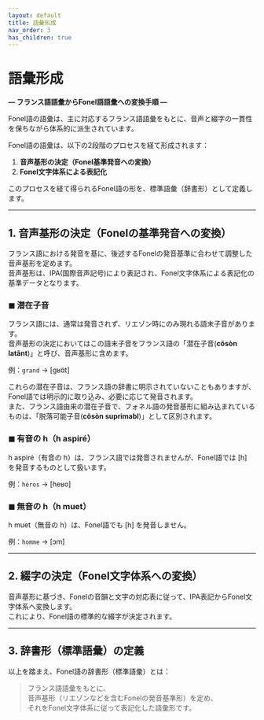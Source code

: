 ```yaml
---
layout: default
title: 語彙形成
nav_order: 3
has_children: true
---
```

# 語彙形成  
**— フランス語語彙からFonel語語彙への変換手順 —**

Fonel語の語彙は、主に対応するフランス語語彙をもとに、音声と綴字の一貫性を保ちながら体系的に派生されています。

Fonel語の語彙は、以下の2段階のプロセスを経て形成されます：

1. **音声基形の決定（Fonel基準発音への変換）**  
2. **Fonel文字体系による表記化**  

このプロセスを経て得られるFonel語の形を、標準語彙（辞書形）として定義します。

---

## 1. 音声基形の決定（Fonelの基準発音への変換）

フランス語における発音を基に、後述するFonelの発音基準に合わせて調整した音声基形を定めます。  
音声基形は、IPA(国際音声記号)により表記され、Fonel文字体系による表記化の基準データとなります。

### ◼ 潜在子音

フランス語には、通常は発音されず、リエゾン時にのみ現れる語末子音があります。  
音声基形の決定においてはこの語末子音をフランス語の「潜在子音(**cõsòn latãnt**)」と呼び、音声基形に含めます。  

例：`grand` → [ɡʁɑ̃t]

これらの潜在子音は、フランス語の辞書に明示されていないこともありますが、Fonel語では明示的に取り込み、必要に応じて発音されます。  
また、フランス語由来の潜在子音で、フォネル語の発音基形に組み込まれているものは、「脱落可能子音(**cõsòn suprimabl**)」として区別されます。


<!--

## 🔹「潜在子音」に対応するFonel語訳

| Français                | Sens                               | Fonel                |
|-------------------------|------------------------------------|----------------------|
| Consonnes potentielles  | 子音（発音される可能性あり）       | **cõsòn potãsiël**   |
| Consonnes sous-jacentes | 音韻的に存在するが発音されない子音 | **cõsòn su-jasãnt**  |
| Consonnes latentes      | 発音されないが条件により現れる子音 | **cõsòn latãnt**     |

「潜在子音」には：

✅ 厳密に使うなら：Consonnes sous-jacentes

💬 説明的に優しく言うなら：Consonnes potentielles でもOK

🔄 発音に焦点を当てるなら：Consonnes latentes


---

## 🔹「脱落許容子音」に対応するFonel語訳

| Français                          | Sens                     | Fonel                          |
|-----------------------------------|--------------------------|--------------------------------|
| Consonnes pouvant être supprimées | 削除されうる子音         | **cõsòn potãsiël etr suprimé** |
| Consonnes supprimables            | 同上（簡潔）             | **cõsòn suprimabl**            |
| Consonnes élidables               | 音声上省略されやすい子音 | **cõsòn elidabl**              |

「脱落許容子音」には：

✅ 音声学的に自然で簡潔に：Consonnes élidables

📄 技術文書において汎用的に使いたいなら：Consonnes supprimables



---

 -->





### ◼ 有音の h（h aspiré）

h aspiré（有音の h）は、フランス語では発音されませんが、Fonel語では [h] を発音するものとして扱います。

例：`héros` → [heʁo]

### ◼ 無音の h（h muet）

h muet（無音の h）は、Fonel語でも [h] を発音しません。

例：`homme` → [ɔm]

---

## 2. 綴字の決定（Fonel文字体系への変換）

音声基形に基づき、Fonelの音韻と文字の対応表に従って、IPA表記からFonel文字体系へ変換します。  
これにより、Fonel語の標準的な綴字が決定されます。

---


## 3. 辞書形（標準語彙）の定義

以上を踏まえ、Fonel語の辞書形（標準語彙）とは：

> フランス語語彙をもとに、  
> 音声基形（リエゾンなどを含むFonelの発音基準形）を定め、  
> それをFonel文字体系に従って表記化した語彙形です。

